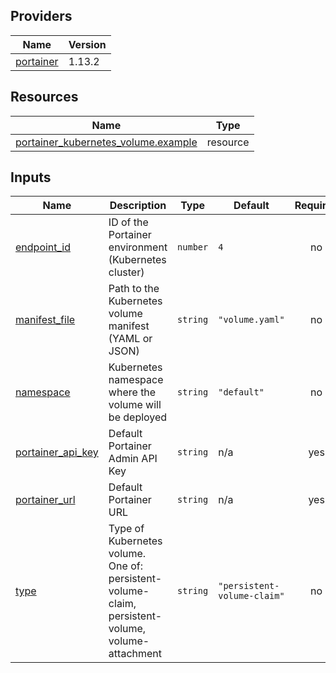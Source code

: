 <!-- BEGIN_TF_DOCS -->


## Providers

| Name | Version |
|------|---------|
| <a name="provider_portainer"></a> [portainer](#provider\_portainer) | 1.13.2 |

## Resources

| Name | Type |
|------|------|
| [portainer_kubernetes_volume.example](https://registry.terraform.io/providers/portainer/portainer/latest/docs/resources/kubernetes_volume) | resource |

## Inputs

| Name | Description | Type | Default | Required |
|------|-------------|------|---------|:--------:|
| <a name="input_endpoint_id"></a> [endpoint\_id](#input\_endpoint\_id) | ID of the Portainer environment (Kubernetes cluster) | `number` | `4` | no |
| <a name="input_manifest_file"></a> [manifest\_file](#input\_manifest\_file) | Path to the Kubernetes volume manifest (YAML or JSON) | `string` | `"volume.yaml"` | no |
| <a name="input_namespace"></a> [namespace](#input\_namespace) | Kubernetes namespace where the volume will be deployed | `string` | `"default"` | no |
| <a name="input_portainer_api_key"></a> [portainer\_api\_key](#input\_portainer\_api\_key) | Default Portainer Admin API Key | `string` | n/a | yes |
| <a name="input_portainer_url"></a> [portainer\_url](#input\_portainer\_url) | Default Portainer URL | `string` | n/a | yes |
| <a name="input_type"></a> [type](#input\_type) | Type of Kubernetes volume. One of: persistent-volume-claim, persistent-volume, volume-attachment | `string` | `"persistent-volume-claim"` | no |
<!-- END_TF_DOCS -->